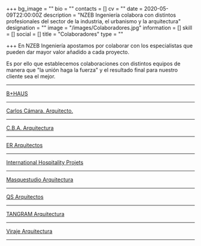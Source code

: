 +++
bg_image = ""
bio = ""
contacts = []
cv = ""
date = 2020-05-09T22:00:00Z
description = "NZEB Ingeniería colabora con distintos profesionales del sector de la industria, el urbanismo y la arquitectura"
designation = ""
image = "/images/Colaboradores.jpg"
information = []
skill = []
social = []
title = "Colaboradores"
type = ""

+++
En NZEB Ingeniería apostamos por colaborar con los especialistas que pueden dar mayor valor añadido a cada proyecto. 

Es por ello que establecemos colaboraciones con distintos equipos de manera que "la unión haga la fuerza" y el resultado final para nuestro cliente sea el mejor.

***

[B+HAUS](https://www.bhaus.es/)

***

[Carlos Cámara. Arquitecto.](https://www.carloscamara.es/)

***

[C.B.A. Arquitectura](http://www.cabarquitectura.es/)

***

[ER Arquitectos](http://www.erarquitectos.com/es)

***

[International Hospitality Projets](http://ihp-group.com/)

***

[Masquestudio Arquitectura](http://masquestudio.es/)

***

[QS Arquitectos](https://qsarquitectos.com/)

***

[TANGRAM Arquitectura](https://www.tangramarquitectura.es/)

***

[Viraje Arquitectura](https://viraje.es/)

***
